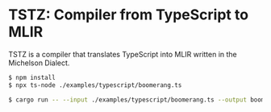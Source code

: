 # TSTZ: Compiler from TypeScript to MLIR

TSTZ is a compiler that translates TypeScript into MLIR written in the Michelson Dialect.
```sh
$ npm install
$ npx ts-node ./examples/typescript/boomerang.ts
```

```sh
$ cargo run -- --input ./examples/typescript/boomerang.ts --output boomerang.mlir
```
